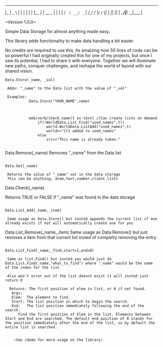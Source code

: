    _________      _
  |_  |  _  \    | |
    | | | | |__ _| |_ __ _
    | | | | / _` | __/ _` |
/\__/ / |/ / (_| | || (_| |
\____/|___/ \__,_|\__\__,_|

 ~Version 1.0.0~

 Simple Data Storage for almost anything made easy.

This library adds functionality to make data handling a bit easier.

No credits are required to use this, Its amaizing how 50 lines of code can be so powerful
I had originally created this for one of my projects, but once I saw its potential, I had to share it with everyone.
 Together we will illuminate new paths, conquer challenges, and reshape the world of byond with our shared vision.

~~~~~~~~~~~~~~~~~~~~~~~~~~~~~~~~~~~~~~~~~~~~
Data.Store(_name, _val)

 Adds: "_name" to the Data list with the value of "_val"

 Examples:
           Data.Store("YOUR_NAME",name)



           mob/verb/check_name(t as text) //Can create lists on demand
               if(!WorldData.List_Find("used_names",t))
                   world.WorldData.ListAdd("used_names",t)
                   world<<"[t] added to used_names"
               else
                   src<<"This name is already taken."


~~~~~~~~~~~~~~~~~~~~~~~~~~~~~~~~~~~~~~~~~~~~

Data.Remove(_name)
 Removes "_name" from the Data list

~~~~~~~~~~~~~~~~~~~~~~~~~~~~~~~~~~~~~~~~~~~~

Data.Get(_name)

 Returns the value of "_name" set in the data storage
 This can be anything, atom,text,number,client,lists

~~~~~~~~~~~~~~~~~~~~~~~~~~~~~~~~~~~~~~~~~~~~

Data.Check(_name)

 Returns TRUE or FALSE if "_name" was found in the data storage

~~~~~~~~~~~~~~~~~~~~~~~~~~~~~~~~~~~~~~~~~~~~

Data.List_Add(_name,_item)

 Same usage as Data.Store() but insted appends the current list if one already exists if not will automatically create one for you

~~~~~~~~~~~~~~~~~~~~~~~~~~~~~~~~~~~~~~~~~~~~

Data.List_Remove(_name,_item)
 Same usage as Data.Remove() but just removes a item from that current list insted of completly removing the entry.

~~~~~~~~~~~~~~~~~~~~~~~~~~~~~~~~~~~~~~~~~~~~

Data.List_Find(_name,_find,start=1,end=0)

 Same as list.Find() but insted you would just do Data.List.Find(_name,"what_to_find") where "_name" would be the name of the index for the list

 Also won't error out of the list doesnt exist it will insted just return 0

  Returns: The first position of elem in list, or 0 if not found.
   Args:
   Elem:  The element to find.
   Start: The list position in which to begin the search.
   End:   The list position immediately following the end of the search.
      Find the first position of Elem in the list. Elements between Start and End are searched. The default end position of 0 stands for the position immediately after the end of the list, so by default the entire list is searched.


    ~See /demo for more usage on the library~



